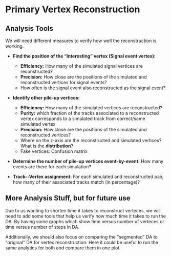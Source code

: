 # Primary Vertex Reconstruction
## Analysis Tools

We will need different measures to verify how well the reconstruction is working.

- **Find the position of the “interesting” vertex (Signal event vertex):**
  - **Efficiency:** How many of the simulated signal vertices are reconstructed?
  - **Precision:** How close are the positions of the simulated and reconstructed vertices for signal events?
  - How often is the signal event also reconstructed as the signal event?
  
- **Identify other pile-up vertices:**
  - **Efficiency:** How many of the simulated vertices are reconstructed?
  - **Purity:** which fraction of the tracks associated to a reconstructed vertex corresponds to a simulated track from correct/same simulated vertex
  - **Precision:** How close are the positions of the simulated and reconstructed vertices?
  - Where on the z-axis are the reconstructed and simulated vertices? What is the **distribution**?
  - Fake vertices: Confusion matrix
  
- **Determine the number of pile-up vertices event-by-event:** How many events are there for each simulation?

- **Track--Vertex assignment:** For each simulated and reconstructed pair, how many of their associated tracks match (in percentage)?

## More Analysis Stuff, but for future use

Due to us wanting to shorten time it takes to reconstruct verteces, we will need to add some tools that help us verify how much time it takes to run the DA.
By having some graphs which show time versus number uf verteces or time versus number of steps in DA.

Additionally, we should also focus on comparing the "segmented" DA to "original" DA for vertex reconstruction. Here it could be useful to run the same analytics for both and compare them in one plot.


